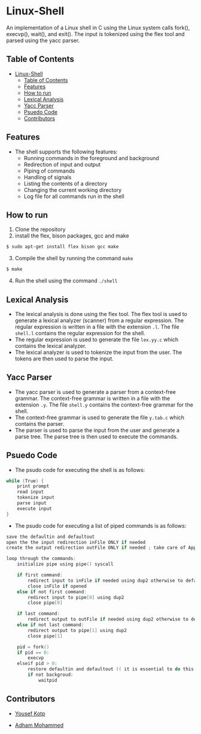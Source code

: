 # Linux-Shell
An implementation of a Linux shell in C using the Linux system calls fork(), execvp(), wait(), and exit(). The input is tokenized using the flex tool and parsed using the yacc parser.
## Table of Contents
- [Linux-Shell](#linux-shell)
  - [Table of Contents](#table-of-contents)
  - [Features](#features)
  - [How to run](#how-to-run)
  - [Lexical Analysis](#lexical-analysis)
  - [Yacc Parser](#yacc-parser)
  - [Psuedo Code](#psuedo-code)
  - [Contributors](#contributors)

## Features
- The shell supports the following features:
    * Running commands in the foreground and background
    * Redirection of input and output
    * Piping of commands
    * Handling of signals
    * Listing the contents of a directory
    * Changing the current working directory
    * Log file for all commands run in the shell

## How to run
1. Clone the repository
2. install the flex, bison packages, gcc and make
```bash
$ sudo apt-get install flex bison gcc make
```
3. Compile the shell by running the command `make`
```bash
$ make
```
4. Run the shell using the command `./shell`

## Lexical Analysis
- The lexical analysis is done using the flex tool. The flex tool is used to generate a lexical analyzer (scanner) from a regular expression. The regular expression is written in a file with the extension `.l`. The file `shell.l` contains the regular expression for the shell.
- The regular expression is used to generate the file `lex.yy.c` which contains the lexical analyzer. 
- The lexical analyzer is used to tokenize the input from the user. The tokens are then used to parse the input.


## Yacc Parser
- The yacc parser is used to generate a parser from a context-free grammar. The context-free grammar is written in a file with the extension `.y`. The file `shell.y` contains the context-free grammar for the shell. 
- The context-free grammar is used to generate the file `y.tab.c` which contains the parser.
- The parser is used to parse the input from the user and generate a parse tree. The parse tree is then used to execute the commands.


## Psuedo Code
- The psudo code for executing the shell is as follows:
```c
while (True) {
    print prompt
    read input
    tokenize input
    parse input
    execute input
}
```
- The psudo code for executing a list of piped commands is as follows:
```c
save the defaultin and defaultout
open the the input redirection inFile ONLY if needed
create the output redirection outFile ONLY if needed ; take care of Append or Trunc

loop through the commands:
    initialize pipe using pipe() syscall

    if first command: 
        redirect input to inFile if needed using dup2 otherwise to defaultin 
        close inFile if opened
    else if not first command: 
        redirect input to pipe[0] using dup2
        close pipe[0]

    if last command: 
        redirect output to outFile if needed using dup2 otherwise to defaultout
    else if not last command:
        redirect output to pipe[1] using dup2
        close pipe[1]

    pid = fork()
    if pid == 0:
        execvp
    elseif pid > 0: 
        restore defaultin and defaultout (( it is essential to do this for the next iteration to work ))
        if not backgroud:
            waitpid
```


## Contributors

- [Yousef Kotp](https://github.com/yousefkotp)

- [Adham Mohammed](https://github.com/adhammohamed1)